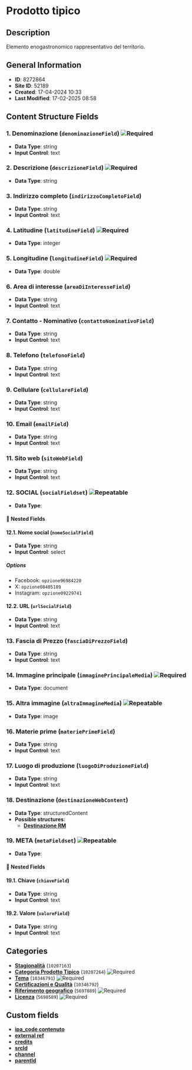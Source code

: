 # Prodotto tipico

## Description
Elemento enogastronomico rappresentativo del territorio.
## General Information
- **ID**: 8272864
- **Site ID**: 52189
- **Created**: 17-04-2024 10:33
- **Last Modified**: 17-02-2025 08:58

## Content Structure Fields
### 1. Denominazione (`denominazioneField`) ![Required](https://img.shields.io/badge/*Required-red.svg)
- **Data Type**: string
- **Input Control**: text

### 2. Descrizione (`descrizioneField`) ![Required](https://img.shields.io/badge/*Required-red.svg)
- **Data Type**: string

### 3. Indirizzo completo (`indirizzoCompletoField`) 
- **Data Type**: string
- **Input Control**: text

### 4. Latitudine (`latitudineField`) ![Required](https://img.shields.io/badge/*Required-red.svg)
- **Data Type**: integer

### 5. Longitudine (`longitudineField`) ![Required](https://img.shields.io/badge/*Required-red.svg)
- **Data Type**: double

### 6. Area di interesse (`areaDiInteresseField`) 
- **Data Type**: string
- **Input Control**: text

### 7. Contatto - Nominativo (`contattoNominativoField`) 
- **Data Type**: string
- **Input Control**: text

### 8. Telefono (`telefonoField`) 
- **Data Type**: string
- **Input Control**: text

### 9. Cellulare (`cellulareField`) 
- **Data Type**: string
- **Input Control**: text

### 10. Email (`emailField`) 
- **Data Type**: string
- **Input Control**: text

### 11. Sito web (`sitoWebField`) 
- **Data Type**: string
- **Input Control**: text

### 12. SOCIAL (`socialFieldset`) ![Repeatable](https://img.shields.io/badge/🔄Repeatable-blue.svg)
- **Data Type**: 
#### 📁 Nested Fields
#### 12.1. Nome social (`nomeSocialField`) 
- **Data Type**: string
- **Input Control**: select
##### Options
- Facebook: `opzione96984220`
- X: `opzione08405189`
- Instagram: `opzione09229741`

#### 12.2. URL (`urlSocialField`) 
- **Data Type**: string
- **Input Control**: text


### 13. Fascia di Prezzo (`fasciaDiPrezzoField`) 
- **Data Type**: string
- **Input Control**: text

### 14. Immagine principale (`immaginePrincipaleMedia`) ![Required](https://img.shields.io/badge/*Required-red.svg)
- **Data Type**: document

### 15. Altra immagine (`altraImmagineMedia`) ![Repeatable](https://img.shields.io/badge/🔄Repeatable-blue.svg)
- **Data Type**: image

### 16. Materie prime (`materiePrimeField`) 
- **Data Type**: string
- **Input Control**: text

### 17. Luogo di produzione (`luogoDiProduzioneField`) 
- **Data Type**: string
- **Input Control**: text

### 18. Destinazione (`destinazioneWebContent`) 
- **Data Type**: structuredContent
- **Possible structures**:
  - **[Destinazione RM](../../contentStructure/destinazione-rm/README.md)**

### 19. META (`metaFieldset`) ![Repeatable](https://img.shields.io/badge/🔄Repeatable-blue.svg)
- **Data Type**: 
#### 📁 Nested Fields
#### 19.1. Chiave (`chiaveField`) 
- **Data Type**: string
- **Input Control**: text

#### 19.2. Valore (`valoreField`) 
- **Data Type**: string
- **Input Control**: text


## Categories
- **[Stagionalità](../../categories/stagionalità.md)** (`10207163`) 
- **[Categoria Prodotto Tipico](../../categories/categoria-prodotto-tipico.md)** (`10207264`) ![Required](https://img.shields.io/badge/*Required-red.svg)
- **[Tema](../../categories/tema.md)** (`10346791`) ![Required](https://img.shields.io/badge/*Required-red.svg)
- **[Certificazioni e Qualità](../../categories/certificazioni-e-qualità.md)** (`10346792`) 
- **[Riferimento geografico](../../categories/riferimento-geografico.md)** (`5697889`) ![Required](https://img.shields.io/badge/*Required-red.svg)
- **[Licenza](../../categories/licenza.md)** (`5698589`) ![Required](https://img.shields.io/badge/*Required-red.svg)
## Custom fields
- **[ipa_code contenuto](../../customFields/ipa-code-contenuto.md)**
- **[external ref](../../customFields/external-ref.md)**
- **[credits](../../customFields/credits.md)**
- **[srcId](../../customFields/srcid.md)**
- **[channel](../../customFields/channel.md)**
- **[parentId](../../customFields/parentid.md)**
